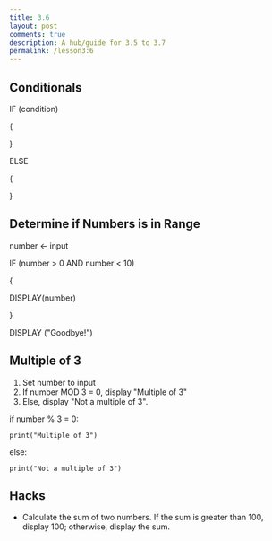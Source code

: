 ```yaml
---
title: 3.6
layout: post
comments: true
description: A hub/guide for 3.5 to 3.7
permalink: /lesson3:6
---
```

## Conditionals

IF (condition)

{

<block of statements>

}

ELSE

{

<second block of statements>

}

## Determine if Numbers is in Range
number ← input

IF (number > 0 AND number < 10)

{

DISPLAY(number)

}

DISPLAY ("Goodbye!")

## Multiple of 3
1. Set number to input
2. If number MOD 3 = 0, display "Multiple of 3"
3. Else, display "Not a multiple of 3".

if number % 3 = 0:

    print("Multiple of 3")

else:

    print("Not a multiple of 3")

## Hacks
 - Calculate the sum of two numbers. If the sum is greater than 100, display 100; otherwise, display the sum.